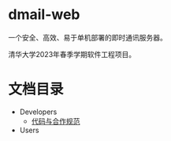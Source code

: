 # dmail-web

一个安全、高效、易于单机部署的即时通讯服务器。

清华大学2023年春季学期软件工程项目。

# 文档目录

- Developers
    - [代码与合作规范](./documentations/developers/coding_format.md)
- Users
